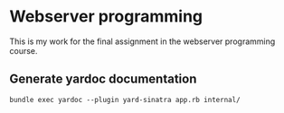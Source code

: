 # Webserver programming
This is my work for the final assignment in the webserver programming course.

## Generate yardoc documentation
```
bundle exec yardoc --plugin yard-sinatra app.rb internal/
```
